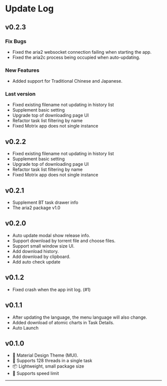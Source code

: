 # Update Log

## v0.2.3

### Fix Bugs

- Fixed the aria2 websocket connection failing when starting the app.
- Fixed the aria2c process being occupied when auto-updating.

### New Features

- Added support for Traditional Chinese and Japanese.

### Last version

- Fixed existing filename not updating in history list
- Supplement basic setting
- Upgrade top of downloading page UI
- Refactor task list filtering by name
- Fixed Motrix app does not single instance

## v0.2.2

- Fixed existing filename not updating in history list
- Supplement basic setting
- Upgrade top of downloading page UI
- Refactor task list filtering by name
- Fixed Motrix app does not single instance

## v0.2.1

- Supplement BT task drawer info
- The aria2 package v1.0

## v0.2.0

- Auto update modal show release info.
- Support download by torrent file and choose files.
- Support small window size UI.
- Add download history.
- Add download by clipboard.
- Add auto check update

## v0.1.2

- Fixed crash when the app init log. (#1)

## v0.1.1

- After updating the language, the menu language will also change.
- Added download of atomic charts in Task Details.
- Auto Launch

## v0.1.0

- 🎨 Material Design Theme (MUI).
- 🚀 Supports 128 threads in a single task
- 📦 Lightweight, small package size
- 🚥 Supports speed limit

---
